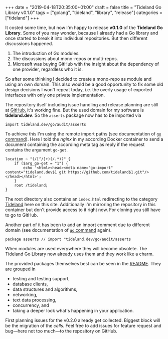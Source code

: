 +++
date = "2019-04-18T20:35:00+01:00"
draft = false
title = "Tideland Go Library v0.1.0"
tags = ["golang", "tideland", "library", "release"]
categories = ["tideland"]
+++

It costed some time, but now I'm happy to release **v0.1.0** of the **Tideland Go Library**. Some of you may wonder, because I already had a Go library and once started to break it into individual repositories. But then different discussions happened.

1. The introduction of Go modules.
2. The discussions about mono-repos or multi-repos.
3. Microsoft was buying GitHub with the insight about the dependency of one provider, regardless who it is.

So after some thinking I decided to create a mono-repo as module and using an own domain. This also would be a good opportunity to fix some old design decisions I won't repeat today, i.e. the overly usage of exported interfaces with only one private implementation.

The repository itself including issue handling and release planning are still at [GitHub](https://github.com/tideland/go), it's working fine. But the used domain for my software  is **tideland.dev**. So the `asserts` package now has to be imported via

```
import tideland.dev/go/audit/asserts
```

To achieve this I'm using the remote import paths (see documentation of [`go` command](https://golang.org/cmd/go/#hdr-Remote_import_paths)). Here I told the *nginx* in my according Docker container to send a document containing the according meta tag as reply if the request contains the argument `go-get`.

```
location ~ "(/[^/]+)(/.*)?" {
    if ($arg_go-get = "1") {
        echo '<html><head><meta name="go-import" content="tideland.dev$1 git https://github.com/tideland$1.git"/></head></html>';
    }
    root /tideland;
}
```

The root directory also contains an `index.html` redirecting to the category [Tideland](https://themue.dev/categories/tideland/) here on this site. Additionally I'm mirroring the repository in this container but don't provide access to it right now. For cloning you still have to go to GitHub.

Another part of it has been to add an import comment due to different domain (see documentation of [`go` command](https://golang.org/cmd/go/#hdr-Import_path_checking) again). 

```
package asserts // import "tideland.dev/go/audit/asserts
```

When modules are used everywhere they will become obsolete. The Tideland Go Library now already uses them and they work like a charm.

The provided packages themselves best can be seen in the [README](https://github.com/tideland/go). They are grouped in

- testing and testing support,
- database clients,
- data structures and algorithms,
- networking,
- text data processing,
- concurrency, and
- taking a deeper look what's happening in your application.

First planning issues for the v0.2.0 already get collected. Biggest block will be the migration of the *cells*. Feel free to add issues for feature request and bug—here not too much—to the repository on GitHub.
